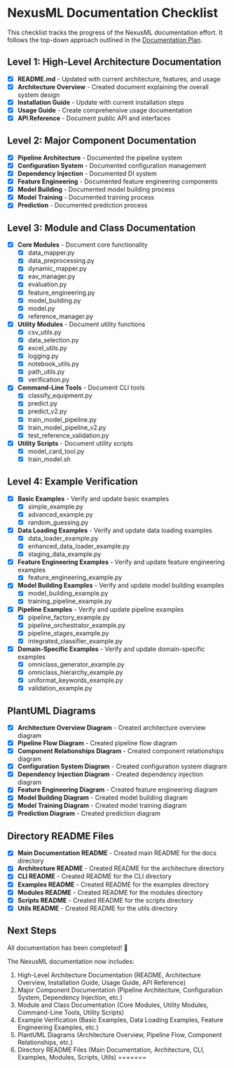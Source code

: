 # NexusML Documentation Checklist

This checklist tracks the progress of the NexusML documentation effort. It follows the top-down approach outlined in the [Documentation Plan](documentation_plan.md).

## Level 1: High-Level Architecture Documentation

- [x] **README.md** - Updated with current architecture, features, and usage
- [x] **Architecture Overview** - Created document explaining the overall system design
- [x] **Installation Guide** - Update with current installation steps
- [x] **Usage Guide** - Create comprehensive usage documentation
- [x] **API Reference** - Document public API and interfaces

## Level 2: Major Component Documentation

- [x] **Pipeline Architecture** - Documented the pipeline system
- [x] **Configuration System** - Documented configuration management
- [x] **Dependency Injection** - Documented DI system
- [x] **Feature Engineering** - Documented feature engineering components
- [x] **Model Building** - Documented model building process
- [x] **Model Training** - Documented training process
- [x] **Prediction** - Documented prediction process

## Level 3: Module and Class Documentation

- [x] **Core Modules** - Document core functionality
  - [x] data_mapper.py
  - [x] data_preprocessing.py
  - [x] dynamic_mapper.py
  - [x] eav_manager.py
  - [x] evaluation.py
  - [x] feature_engineering.py
  - [x] model_building.py
  - [x] model.py
  - [x] reference_manager.py

- [x] **Utility Modules** - Document utility functions
  - [x] csv_utils.py
  - [x] data_selection.py
  - [x] excel_utils.py
  - [x] logging.py
  - [x] notebook_utils.py
  - [x] path_utils.py
  - [x] verification.py

- [x] **Command-Line Tools** - Document CLI tools
  - [x] classify_equipment.py
  - [x] predict.py
  - [x] predict_v2.py
  - [x] train_model_pipeline.py
  - [x] train_model_pipeline_v2.py
  - [x] test_reference_validation.py

- [x] **Utility Scripts** - Document utility scripts
  - [x] model_card_tool.py
  - [x] train_model.sh

## Level 4: Example Verification

- [x] **Basic Examples** - Verify and update basic examples
  - [x] simple_example.py
  - [x] advanced_example.py
  - [x] random_guessing.py

- [x] **Data Loading Examples** - Verify and update data loading examples
  - [x] data_loader_example.py
  - [x] enhanced_data_loader_example.py
  - [x] staging_data_example.py

- [x] **Feature Engineering Examples** - Verify and update feature engineering examples
  - [x] feature_engineering_example.py

- [x] **Model Building Examples** - Verify and update model building examples
  - [x] model_building_example.py
  - [x] training_pipeline_example.py

- [x] **Pipeline Examples** - Verify and update pipeline examples
  - [x] pipeline_factory_example.py
  - [x] pipeline_orchestrator_example.py
  - [x] pipeline_stages_example.py
  - [x] integrated_classifier_example.py

- [x] **Domain-Specific Examples** - Verify and update domain-specific examples
  - [x] omniclass_generator_example.py
  - [x] omniclass_hierarchy_example.py
  - [x] uniformat_keywords_example.py
  - [x] validation_example.py

## PlantUML Diagrams

- [x] **Architecture Overview Diagram** - Created architecture overview diagram
- [x] **Pipeline Flow Diagram** - Created pipeline flow diagram
- [x] **Component Relationships Diagram** - Created component relationships diagram
- [x] **Configuration System Diagram** - Created configuration system diagram
- [x] **Dependency Injection Diagram** - Created dependency injection diagram
- [x] **Feature Engineering Diagram** - Created feature engineering diagram
- [x] **Model Building Diagram** - Created model building diagram
- [x] **Model Training Diagram** - Created model training diagram
- [x] **Prediction Diagram** - Created prediction diagram

## Directory README Files

- [x] **Main Documentation README** - Created main README for the docs directory
- [x] **Architecture README** - Created README for the architecture directory
- [x] **CLI README** - Created README for the CLI directory
- [x] **Examples README** - Created README for the examples directory
- [x] **Modules README** - Created README for the modules directory
- [x] **Scripts README** - Created README for the scripts directory
- [x] **Utils README** - Created README for the utils directory

## Next Steps

All documentation has been completed! 🎉

The NexusML documentation now includes:
1. High-Level Architecture Documentation (README, Architecture Overview, Installation Guide, Usage Guide, API Reference)
2. Major Component Documentation (Pipeline Architecture, Configuration System, Dependency Injection, etc.)
3. Module and Class Documentation (Core Modules, Utility Modules, Command-Line Tools, Utility Scripts)
4. Example Verification (Basic Examples, Data Loading Examples, Feature Engineering Examples, etc.)
5. PlantUML Diagrams (Architecture Overview, Pipeline Flow, Component Relationships, etc.)
6. Directory README Files (Main Documentation, Architecture, CLI, Examples, Modules, Scripts, Utils)
=======
